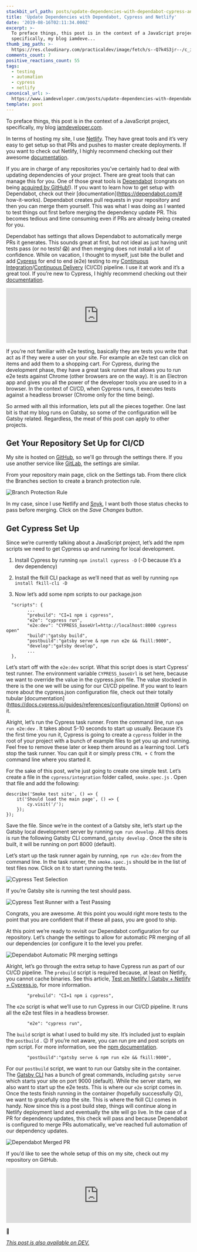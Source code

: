 ```yaml
---
stackbit_url_path: posts/update-dependencies-with-dependabot-cypress-and-netlify-3lkf
title: 'Update Dependencies with Dependabot, Cypress and Netlify'
date: '2019-08-16T02:11:34.000Z'
excerpt: >-
  To preface things, this post is in the context of a JavaScript project,
  specifically, my blog iamdeve...
thumb_img_path: >-
  https://res.cloudinary.com/practicaldev/image/fetch/s--Q7k4S3jr--/c_imagga_scale,f_auto,fl_progressive,h_420,q_auto,w_1000/https://thepracticaldev.s3.amazonaws.com/i/jivsyirs8gft16kuji62.png
comments_count: 7
positive_reactions_count: 55
tags:
  - testing
  - automation
  - cypress
  - netlify
canonical_url: >-
  https://www.iamdeveloper.com/posts/update-dependencies-with-dependabot-cypress-and-netlify-3lkf/
template: post
---
```



To preface things, this post is in the context of a JavaScript project, specifically, my blog [iamdeveloper.com](https://iamdeveloper.com).

In terms of hosting my site, I use [Netlify](https://www.netlify.com). They have great tools and it’s very easy to get setup so that PRs and pushes to master create deployments. If you want to check out Netlify, I highly recommend checking out their awesome [documentation](https://www.netlify.com/docs/).

If you are in charge of any repositories you’ve certainly had to deal with updating dependencies of your project. There are great tools that can manage this for you. One of those great tools is [Dependabot](https://dependabot.com) (congrats on being [acquired by GitHub!](https://dependabot.com/blog/hello-github/)). If you want to learn how to get setup with Dependabot, check out their [documentation](https://dependabot.com/# how-it-works). Dependabot creates pull requests in your repository and then you can merge them yourself. This was what I was doing as I wanted to test things out first before merging the dependency update PR. This becomes tedious and time consuming even if PRs are already being created for you.

Dependabot has settings that allows Dependabot to automatically merge PRs it generates. This sounds great at first, but not ideal as just having unit tests pass (or no tests! 😱) and then merging does not install a lot of confidence. While on vacation, I thought to myself, just bite the bullet and add [Cypress](https://cypress.io) for end to end (e2e) testing to my [Continuous Integration](https://en.wikipedia.org/wiki/Continuous_integration)/[Continuous Delivery](https://en.wikipedia.org/wiki/Continuous_delivery) (CI/CD) pipeline. I use it at work and it’s a great tool. If you’re new to Cypress, I highly recommend checking out their [documentation](https://docs.cypress.io).


<iframe class="liquidTag" src="https://dev.to/embed/twitter?args=1161457130530123776" style="border: 0; width: 100%;"></iframe>


If you’re not familiar with e2e testing, basically they are tests you write that act as if they were a user on your site. For example an e2e test can click on items and add them to a shopping cart. For Cypress, during the development phase, they have a great task runner that allows you to run e2e tests against Chrome (other browsers are on the way). It is an Electron app and gives you all the power of the developer tools you are used to in a browser. In the context of CI/CD, when Cypress runs, it executes tests against a headless browser (Chrome only for the time being).

So armed with all this information, lets put all the pieces together. One last bit is that my blog runs on Gatsby, so some of the configuration will be Gatsby related. Regardless, the meat of this post can apply to other projects.

## Get Your Repository Set Up for CI/CD

My site is hosted on [GitHub](https://github.com), so we'll go through the settings there. If you use another service like [GitLab](https://gitlab.com), the settings are similar.

From your repository main page, click on the Settings tab. From there click the Branches section to create a branch protection rule.

![Branch Protection Rule](https://www.iamdeveloper.com/img/branch_protection_rules.png "Branch Protection Rule")

In my case, since I use Netlify and [Snyk](https://snyk.io), I want both those status checks to pass before merging. Click on the _Save Changes_ button.

## Get Cypress Set Up

Since we’re currently talking about a JavaScript project, let’s add the npm scripts we need to get Cypress up and running for local development.

1. Install Cypress by running 
`npm install cypress -D`
 (-D because it’s a dev dependency)
2. Install the fkill CLI package as we’ll need that as well by running 
`npm install fkill-cli -D`

3. Now let’s add some npm scripts to our package.json


```
  "scripts": {
		...
    	"prebuild": "CI=1 npm i cypress",
    	"e2e": "cypress run",
    	"e2e:dev": "CYPRESS_baseUrl=http://localhost:8000 cypress open"
		"build":"gatsby build",
		"postbuild":"gatsby serve & npm run e2e && fkill:9000",
		"develop":"gatsby develop",
		...
  },
```


Let’s start off with the 
`e2e:dev`
 script. What this script does is start Cypress’ test runner. The environment variable 
`CYPRESS_baseUrl`
 is set here, because we want to override the value in the cypress.json file. The value stocked in there is the one we will be using for our CI/CD pipeline. If you want to learn more about the cypress.json configuration file, check out their totally tubular [documentation](https://docs.cypress.io/guides/references/configuration.html# Options) on it.

Alright, let’s run the Cypress task runner. From the command line, run 
`npm run e2e:dev`
. It takes about 5-10 seconds to start up usually. Because it’s the first time you run it, Cypress is going to create a 
`cypress`
 folder in the root of your project with a bunch of example files to get you up and running. Feel free to remove these later or keep them around as a learning tool. Let’s stop the task runner. You can quit it or simply press 
`CTRL + C`
 from the command line where you started it.

For the sake of this post, we’re just going to create one simple test. Let’s create a file in the 
`cypress/integration`
 folder called, 
`smoke.spec.js`
. Open that file and add the following:


```
describe('Smoke test site', () => {
    it('Should load the main page', () => {
        cy.visit('/');
    });
});
```


Save the file. Since we’re in the context of a Gatsby site, let’s start up the Gatsby local development server by running 
`npm run develop`
. All this does is run the following Gatsby CLI command, 
`gatsby develop`
. Once the site is built, it will be running on port 8000 (default).

Let’s start up the task runner again by running, 
`npm run e2e:dev`
 from the command line. In the task runner, the 
`smoke.spec.js`
should be in the list of test files now. Click on it to start running the tests.

![Cypress Test Selection](https://www.iamdeveloper.com/img/cypress_test_selection.png "Cypress Test Selection")

If you’re Gatsby site is running the test should pass.

![Cypress Test Runner with a Test Passing](https://www.iamdeveloper.com/img/cypress_test_runner.png "Cypress Test Runner with a Test Passing")

Congrats, you are awesome. At this point you would right more tests to the point that you are confident that if these all pass, you are good to ship.

At this point we’re ready to revisit our Dependabot configuration for our repository. Let’s change the settings to allow for automatic PR merging of all our dependencies (or configure it to the level you prefer.

![Dependabot Automatic PR merging settings](https://www.iamdeveloper.com/img/dependabot_settings.png "Dependabot Automatic PR merging settings")

Alright, let’s go through the extra setup to have Cypress run as part of our CI/CD pipeline. The 
`prebuild`
 script is required because, at least on Netlify, you cannot cache binaries. See this article, [Test on Netlify | Gatsby + Netlify + Cypress.io](https://gatsby-blog-0a5be4.netlify.com/test-on-netlify/), for more information.


```
    	"prebuild": "CI=1 npm i cypress",
```


The 
`e2e`
 script is what we’ll use to run Cypress in our CI/CD pipeline. It runs all the e2e test files in a headless browser.


```
    	"e2e": "cypress run",
```


The 
`build`
 script is what I used to build my site. It’s included just to explain the 
`postbuild`
. 😉 If you’re not aware, you can run pre and post scripts on npm script. For more information, see the [npm documentation](https://docs.npmjs.com/misc/scripts).


```
		"postbuild":"gatsby serve & npm run e2e && fkill:9000",
```


For our 
`postbuild`
 script, we want to run our Gatsby site in the container. The [Gatsby CLI](https://www.gatsbyjs.org/docs/gatsby-cli) has a bunch of great commands, including 
`gatsby serve`
 which starts your site on port 9000 (default). While the server starts, we also want to start up the e2e tests. This is where our 
`e2e`
 script comes in. Once the tests finish running in the container (hopefully successfully 😉), we want to gracefully stop the site. This is where the fkill CLI comes in handy. Now since this is a post build step, things will continue along in Netlify deployment land and eventually the site will go live. In the case of a PR for dependency updates, this check will pass and because Dependabot is configured to merge PRs automatically, we’ve reached full automation of our dependency updates.

![Dependabot Merged PR](https://raw.githubusercontent.com/nickytonline/www.iamdeveloper.com/master/static/img/dependabot_merged_pr.png "Dependabot Merged PR")

If you’d like to see the whole setup of this on my site, check out my repository on GitHub.


<iframe class="liquidTag" src="https://dev.to/embed/github?args=https%3A%2F%2Fgithub.com%2Fnickytonline%2Fwww.iamdeveloper.com" style="border: 0; width: 100%;"></iframe>


👋

*[This post is also available on DEV.](https://dev.to/nickytonline/update-dependencies-with-dependabot-cypress-and-netlify-3lkf)*


<script>
const parent = document.getElementsByTagName('head')[0];
const script = document.createElement('script');
script.type = 'text/javascript';
script.src = 'https://cdnjs.cloudflare.com/ajax/libs/iframe-resizer/4.1.1/iframeResizer.min.js';
script.charset = 'utf-8';
script.onload = function() {
    window.iFrameResize({}, '.liquidTag');
};
parent.appendChild(script);
</script>    
